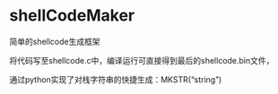 # shellCodeMaker

简单的shellcode生成框架

将代码写至shellcode.c中，编译运行可直接得到最后的shellcode.bin文件，

通过python实现了对栈字符串的快捷生成：MKSTR(“string”)
